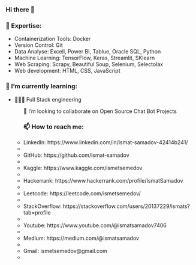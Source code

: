 ### Hi there 👋

<h3>🔭 Expertise:</h3>
<ul>
    <li>Containerization Tools: Docker</li>
    <li>Version Control: Git</li>
    <li>Data Analyse: Excell, Power BI, Tablue, Oracle SQL, Python</li>
    <li>Machine Learning: TensorFlow, Keras, Streamlit, SKlearn</li>
    <li>Web Scraping: Scrapy, Beautiful Soup, Selenium, Selectolax </li>
    <li>Web development: HTML, CSS, JavaScript</li>
</ul>


<h3>🌱 I’m currently learning:</h3>
  <ul>
    <li>👨🏻‍💻 Full Stack engineering </li>
    <ul/>

<p>👯 I’m looking to collaborate on Open Source Chat Bot Projects<p/>

<h3>📫 How to reach me:</h3>
  <li>LinkedIn: https://www.linkedin.com/in/ismat-samadov-42414b241/ <li/>
  <li>GitHub: https://github.com/ismat-samadov <li/>
  <li>Kaggle: https://www.kaggle.com/ismetsemedov <li/>
  <li>Hackerrank: https://www.hackerrank.com/profile/IsmatSamadov <li/>
  <li>Leetcode: https://leetcode.com/ismetsemedov/ <li/>
  <li>StackOverflow: https://stackoverflow.com/users/20137229/ismats?tab=profile <li/>
  <li>Youtube: https://www.youtube.com/@ismatsamadov7406 <li/>
  <li>Medium: https://medium.com/@ismatsamadov <li/>
  <li>Gmail: ismetsemedov@gmail.com <li/>



